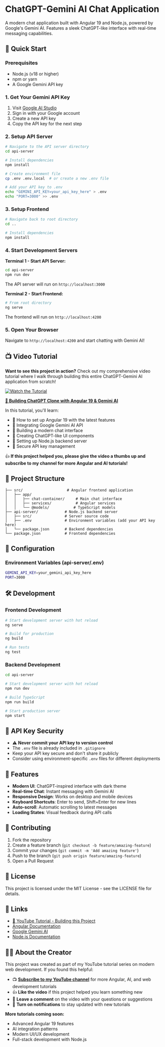 # ChatGPT-Gemini AI Chat Application

A modern chat application built with Angular 19 and Node.js, powered by Google's Gemini AI. Features a sleek ChatGPT-like interface with real-time messaging capabilities.

## 🚀 Quick Start

### Prerequisites
- Node.js (v18 or higher)
- npm or yarn
- A Google Gemini API key

### 1. Get Your Gemini API Key
1. Visit [Google AI Studio](https://aistudio.google.com/app/apikey)
2. Sign in with your Google account
3. Create a new API key
4. Copy the API key for the next step

### 2. Setup API Server
```bash
# Navigate to the API server directory
cd api-server

# Install dependencies
npm install

# Create environment file
cp .env .env.local  # or create a new .env file

# Add your API key to .env
echo "GEMINI_API_KEY=your_api_key_here" > .env
echo "PORT=3000" >> .env
```

### 3. Setup Frontend
```bash
# Navigate back to root directory
cd ..

# Install dependencies
npm install
```

### 4. Start Development Servers

**Terminal 1 - Start API Server:**
```bash
cd api-server
npm run dev
```
The API server will run on `http://localhost:3000`

**Terminal 2 - Start Frontend:**
```bash
# From root directory
ng serve
```
The frontend will run on `http://localhost:4200`

### 5. Open Your Browser
Navigate to `http://localhost:4200` and start chatting with Gemini AI!

## 📺 Video Tutorial

**Want to see this project in action?** Check out my comprehensive video tutorial where I walk through building this entire ChatGPT-Gemini AI application from scratch!

[![Watch the Tutorial](https://img.shields.io/badge/▶️_Watch_on_YouTube-FF0000?style=for-the-badge&logo=youtube&logoColor=white)](https://youtu.be/MYVvB_hAeFk)

**[🎥 Building ChatGPT Clone with Angular 19 & Gemini AI](https://youtu.be/MYVvB_hAeFk)**

In this tutorial, you'll learn:
- 🚀 How to set up Angular 19 with the latest features
- 🤖 Integrating Google Gemini AI API
- 💬 Building a modern chat interface
- 🎨 Creating ChatGPT-like UI components
- 🔧 Setting up Node.js backend server
- 🔐 Secure API key management

👍 **If this project helped you, please give the video a thumbs up and subscribe to my channel for more Angular and AI tutorials!**

## 📁 Project Structure

```
├── src/                    # Angular frontend application
│   ├── app/
│   │   ├── chat-container/     # Main chat interface
│   │   ├── services/           # Angular services
│   │   └── @models/           # TypeScript models
├── api-server/            # Node.js backend server
│   ├── src/               # Server source code
│   ├── .env               # Environment variables (add your API key here)
│   └── package.json       # Backend dependencies
└── package.json           # Frontend dependencies
```

## 🔧 Configuration

### Environment Variables (api-server/.env)
```bash
GEMINI_API_KEY=your_gemini_api_key_here
PORT=3000
```

## 🛠 Development

### Frontend Development
```bash
# Start development server with hot reload
ng serve

# Build for production
ng build

# Run tests
ng test
```

### Backend Development
```bash
cd api-server

# Start development server with hot reload
npm run dev

# Build TypeScript
npm run build

# Start production server
npm start
```

## 🔑 API Key Security

- ⚠️ **Never commit your API key to version control**
- The `.env` file is already included in `.gitignore`
- Keep your API key secure and don't share it publicly
- Consider using environment-specific `.env` files for different deployments

## 🌟 Features

- **Modern UI**: ChatGPT-inspired interface with dark theme
- **Real-time Chat**: Instant messaging with Gemini AI
- **Responsive Design**: Works on desktop and mobile devices
- **Keyboard Shortcuts**: Enter to send, Shift+Enter for new lines
- **Auto-scroll**: Automatic scrolling to latest messages
- **Loading States**: Visual feedback during API calls

## 🤝 Contributing

1. Fork the repository
2. Create a feature branch (`git checkout -b feature/amazing-feature`)
3. Commit your changes (`git commit -m 'Add amazing feature'`)
4. Push to the branch (`git push origin feature/amazing-feature`)
5. Open a Pull Request

## 📄 License

This project is licensed under the MIT License - see the LICENSE file for details.

## 🔗 Links

- [🎥 YouTube Tutorial - Building this Project](https://youtu.be/MYVvB_hAeFk)
- [Angular Documentation](https://angular.dev)
- [Google Gemini AI](https://ai.google.dev)
- [Node.js Documentation](https://nodejs.org)

## 👨‍💻 About the Creator

This project was created as part of my YouTube tutorial series on modern web development. If you found this helpful:

- 📺 **[Subscribe to my YouTube channel](https://youtu.be/MYVvB_hAeFk)** for more Angular, AI, and web development tutorials
- 👍 **Like the video** if this project helped you learn something new
- 💬 **Leave a comment** on the video with your questions or suggestions
- 🔔 **Turn on notifications** to stay updated with new tutorials

**More tutorials coming soon:**
- Advanced Angular 19 features
- AI integration patterns
- Modern UI/UX development
- Full-stack development with Node.js
